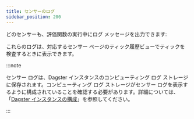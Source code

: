 ```yaml
---
title: センサーのログ
sidebar_position: 200
---
```


どのセンサーも、評価関数の実行中にログ メッセージを出力できます:

<CodeExample path="docs_snippets/docs_snippets/concepts/partitions_schedules_sensors/sensors/sensors.py" startAfter="start_sensor_logging" endBefore="end_sensor_logging" />

これらのログは、対応するセンサー ページのティック履歴ビューでティックを検査するときに表示できます。

:::note

センサー ログは、Dagster インスタンスのコンピューティング ログ ストレージに保存されます。コンピューティング ログ ストレージがセンサー ログを表示するように構成されていることを確認する必要があります。詳細については、「[Dagster インスタンスの構成](/guides/deploy/dagster-instance-configuration#compute-log-storage)」を参照してください。

:::
